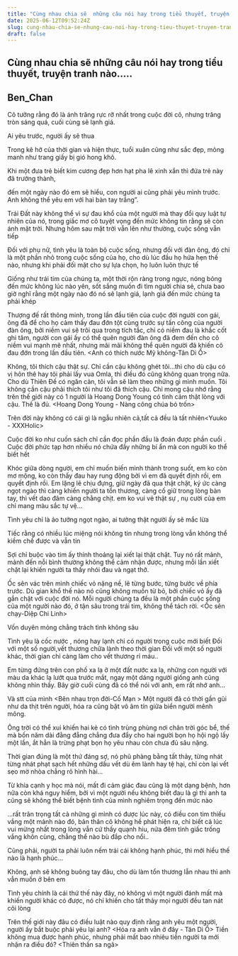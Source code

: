 ```yaml
---
title: "Cùng nhau chia sẽ  những câu nói hay trong tiểu thuyết, truyện tranh nào....."
date: 2025-06-12T09:52:24Z
slug: cung-nhau-chia-se-nhung-cau-noi-hay-trong-tieu-thuyet-truyen-tranh-nao
draft: false
---
```


## Cùng nhau chia sẽ  những câu nói hay trong tiểu thuyết, truyện tranh nào.....

## Ben_Chan

Cô tưởng rằng đó là ánh trăng rực rỡ nhất trong cuộc đời cô, nhưng trăng tròn sáng quá, cuối cùng sẽ lạnh giá.

Ai yêu trước, người ấy sẽ thua

Trong kẽ hở của thời gian và hiện thực, tuổi xuân cũng như sắc đẹp, mỏng manh như trang giấy bị gió hong khô.

Khi một đưa trẻ biết kim cương đẹp hơn hạt pha lê xinh xắn thì đứa trẻ này đã trưởng thành,

đến một ngày nào đó em sẽ hiểu, con người ai cũng phải yêu mình trước. Anh không thể yêu em với hai bàn tay trắng”.

Trái Đất này không thể vì sự đau khổ của một người mà thay đổi quy luật tự nhiên của nó, trong giấc mơ cô tuyệt vọng đến mức không tin rằng sẽ còn ánh mặt trời. Nhưng hôm sau mặt trời vẫn lên như thường, cuộc sống vẫn tiếp

Đối với phụ nữ, tình yêu là toàn bộ cuộc sống, nhưng đối với đàn ông, đó chỉ là một phần nhỏ trong cuộc sống của họ, cho dù lúc đầu họ hứa hẹn thế nào, nhưng khi phải đối mặt cho sự lựa chọn, họ luôn luôn thực tế

Giống như trái tim của chúng ta, một thời rộn ràng trong ngực, nóng bỏng đến mức không lúc nào yên, sốt sắng muốn đi tìm người chia sẻ, chưa bao giờ nghĩ rằng một ngày nào đó nó sẽ lạnh giá, lạnh giá đến mức chúng ta phải khép

Thượng đế rất thông minh, trong lần đầu tiên của cuộc đời người con gái, ông đã để cho họ cảm thấy đau đớn tột cùng trước sự tấn công của người đàn ông, bởi niềm vui sẽ trôi qua trong tích tắc, chỉ có niềm đau là khắc cốt ghi tâm, người con gái ấy có thể quên người đàn ông đã đem đến cho cô niềm vui mạnh mẽ nhất, nhưng mãi mãi không thể quên người đã khiến cô đau đớn trong lần đầu tiên.
<Anh có thích nước Mỹ không-Tân Di Ổ>

​Không, tôi thích cậu thật sự. Chỉ cần cậu không ghét tôi...thì cho dù cậu có vị hôn thê hay tôi phải lấy vua Omla, thì điều đó cũng không quan trọng nữa. Cho dù Thiên Đế có ngăn cản, tôi vẫn sẽ làm theo những gì mình muốn. Tôi không cần cậu phải thích tôi như tôi đã thích cậu. Chỉ mong cậu nhớ rằng trên thế giới này có 1 người là Hoang Dong Young có tình cảm thật lòng với cậu. Thế là đủ.
​<Hoang Dong Young - Nàng công chúa bỏ trốn>

​Trên đời này không có cái gì là ngẫu nhiên cả,tất cả đều là tất nhiên
​<Yuuko - XXXHolic>

​Cuộc đời ko như cuốn sách chỉ cần đọc phần đầu là đoán được phần cuối . Cuộc đời phức tạp hơn nhiều nó chứa đầy những bí ẩn mà con người ko thể biết hết 
​<Conan>

​Khóc giữa dòng người, em chỉ muốn biến mình thành trong suốt, em ko còn mơ mộng, ko còn thấy đau hay rung động bởi vì em đã quyết định rồi, em quyết định rồi.
Em lặng lẽ chịu đựng, giữ ngày đã qua thật chặt, ký ức càng ngọt ngào thì càng khiến người ta tổn thương, càng cố giữ trong lòng bàn tay, thì vết dao đâm càng chằng chịt.
em ko vui vẻ thật sự , nụ cười của em chỉ mang màu sắc tự vệ...

Tình yêu chỉ là ảo tưởng ngọt ngào, ai tưởng thật người ấy sẽ mắc lừa

Tiếc rằng có nhiều lúc miệng nói không tin nhưng trong lòng vẫn không thể kiềm chế được và vẫn tin

Sợi chỉ buộc vào tim ấy thỉnh thoảng lại xiết lại thật chặt. Tuy nó rất mảnh, mảnh đến nỗi bình thường không thể cảm nhận được, nhưng mỗi lần xiết chặt lại khiến người ta thấy nhói đau và ngạt thở.

Ốc sên vác trên mình chiếc vỏ nặng nề, lê từng bước, từng bước về phía trước. Dù gian khổ thế nào nó cũng không muốn từ bỏ, bởi chiếc vỏ ấy đã gắn chặt với cuộc đời nó. Mỗi người chúng ta đều là một phần cuộc sống của một người nào đó, ở tận sâu trong trái tim, không thể tách rời.
<Ốc sên chạy-Diệp Chi Linh>

​Vốn duyên mỏng chẳng trách tình không sâu

Tình yêu là cốc nước , nóng hay lạnh chỉ có người trong cuộc mới biết
Đối với một số người,vết thương chữa lành theo thời gian
Đối với một số người khác, thời gian chỉ càng làm cho vết thương rỉ máu.. 

Em từng đứng trên con phố xa lạ ở một đất nước xa lạ, những con người với màu da khác lạ lướt qua trước mắt, ngay một dáng người giống anh cũng không nhìn thấy. Bây giờ cuối cùng đã có thể nói với anh, em rất nhớ anh...

Và stt của mình
<Bên nhau trọn đời-Cố Mạn >​
​Một người đã có thời gần gũi như da thịt trên người, hóa ra cũng bặt vô âm tín giữa biển người mênh mông. 

Ông trời có thể xui khiến hai kẻ có tình trùng phùng nơi chân trời góc bể, thế mà bốn năm dài đằng đẵng chẳng đưa đẩy cho hai người bọn họ hội ngộ lấy một lần, ắt hẳn là trừng phạt bọn họ yêu nhau còn chưa đủ sâu nặng.

Thời gian đúng là một thứ đáng sợ, nó phũ phàng bằng tất thảy, từng nhát từng nhát phạt sạch hết những dấu vết dù êm lành hay tệ hại, chỉ còn lại vết sẹo mờ nhòa chẳng rõ hình hài...

Từ khía cạnh y học mà nói, mất đi cảm giác đau cũng là một dạng bệnh, hơn nữa còn khá nguy hiểm, bởi vì một người nếu không biết đau là gì thì anh ta cũng sẽ không thể biết bệnh tình của mình nghiêm trọng đến mức nào

...rất trân trọng tất cả những gì mình có được lúc này, có điều con tim thiếu vắng một mảnh nào đó, bản thân cô không hề phát hiện ra, chỉ biết cả lúc vui mừng nhất trong lòng vẫn cứ thấy quạnh hiu, nửa đêm tỉnh giấc trống vắng khôn cùng, chẳng thể nào bù đắp cho nổi..

Cũng phải, người ta phải luôn nếm trải cái không hạnh phúc, thì mới hiểu thế nào là hạnh phúc…

Không, anh sẽ không buông tay đâu, cho dù làm tổn thương lẫn nhau thì anh vẫn muốn ở bên em

Tình yêu chính là cái thứ thế này đây, nó không vì một người đánh mất mà khiến người khác có được, nó chỉ khiến cho tất thảy mọi người đều tan nát cõi lòng

Trên thế giới này đâu có điều luật nào quy định rằng anh yêu một người, người ấy bắt buộc phải yêu lại anh? 
<Hóa ra anh vẫn ở đây - Tân Di Ổ>​
​Tiền không mua được hạnh phúc, nhưng phải mất bao nhiêu tiền người ta mới nhận ra điều đó? 
<Thiên thần sa ngã>​


​